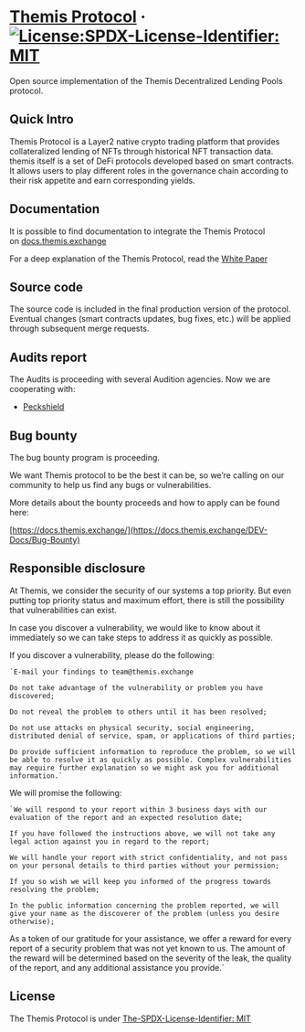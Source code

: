 # [Themis Protocol](https://themis.exchange/) &middot; [![License:SPDX-License-Identifier: MIT](https://img.shields.io/badge/License-SPDX-blue)](https://github.com/domcleal/spdx-licenses)

Open source implementation of the Themis Decentralized Lending Pools protocol. 

## Quick Intro

Themis Protocol is a Layer2 native crypto trading platform that provides collateralized lending of NFTs through historical NFT transaction data. themis itself is a set of DeFi protocols developed based on smart contracts. It allows users to play different roles in the governance chain according to their risk appetite and earn corresponding yields.

## **Documentation**

It is possible to find documentation to integrate the Themis Protocol on [docs.themis.exchange](https://docs.themis.exchange/)

For a deep explanation of the Themis Protocol, read the [White Paper](https://github.com/Themis-protocol/Introduction/blob/main/Themis-Protocol-V2-WhitePaper.md)

## **Source code**

The source code is included in the final production version of the protocol. Eventual changes (smart contracts updates, bug fixes, etc.) will be applied through subsequent merge requests.

## **Audits report**

The Audits is proceeding with several Audition agencies. Now we are cooperating with:

- [Peckshield](https://github.com/peckshield/publications/blob/master/audit_reports/PeckShield-Audit-Report-ThemisV3-v1.0.pdf)

## **Bug bounty**

The bug bounty program is proceeding.

We want Themis protocol to be the best it can be, so we’re calling on our community to help us find any bugs or vulnerabilities.

More details about the bounty proceeds and how to apply can be found here:

[https://docs.themis.exchange/](https://docs.themis.exchange/DEV-Docs/Bug-Bounty)

## **Responsible disclosure**

At Themis, we consider the security of our systems a top priority. But even putting top priority status and maximum effort, there is still the possibility that vulnerabilities can exist.

In case you discover a vulnerability, we would like to know about it immediately so we can take steps to address it as quickly as possible.

If you discover a vulnerability, please do the following:

    `E-mail your findings to team@themis.exchange

    Do not take advantage of the vulnerability or problem you have discovered; 

    Do not reveal the problem to others until it has been resolved; 

    Do not use attacks on physical security, social engineering, distributed denial of service, spam, or applications of third parties;

    Do provide sufficient information to reproduce the problem, so we will be able to resolve it as quickly as possible. Complex vulnerabilities may require further explanation so we might ask you for additional information.`

We will promise the following:

    `We will respond to your report within 3 business days with our evaluation of the report and an expected resolution date; 

    If you have followed the instructions above, we will not take any legal action against you in regard to the report; 

    We will handle your report with strict confidentiality, and not pass on your personal details to third parties without your permission; 

    If you so wish we will keep you informed of the progress towards resolving the problem; 

    In the public information concerning the problem reported, we will give your name as the discoverer of the problem (unless you desire otherwise); 

As a token of our gratitude for your assistance, we offer a reward for every report of a security problem that was not yet known to us. The amount of the reward will be determined based on the severity of the leak, the quality of the report, and any additional assistance you provide.`

## **License**

The Themis Protocol is under [The-SPDX-License-Identifier: MIT](https://github.com/domcleal/spdx-licenses)

